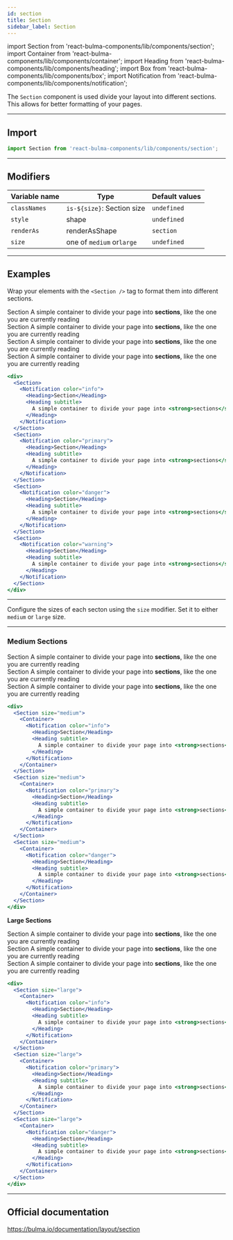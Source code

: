 ```yaml
---
id: section
title: Section
sidebar_label: Section
---
```

import Section from 'react-bulma-components/lib/components/section';
import Container from 'react-bulma-components/lib/components/container';
import Heading from 'react-bulma-components/lib/components/heading';
import Box from 'react-bulma-components/lib/components/box';
import Notification from 'react-bulma-components/lib/components/notification';

The `Section` component is used divide your layout into different sections. This allows for better formatting of your pages.

---

## **Import**

```js
import Section from 'react-bulma-components/lib/components/section';
```

---
## **Modifiers**

Variable name    |    Type                                    | Default  values    
-----------------|--------------------------------------------|------------------
`classNames`     | `is-${size}`: Section size                 | `undefined`     
`style`          | shape                                      | `undefined`         
`renderAs`       | renderAsShape                              | `section` 
`size`           | one of `medium` or`large`                  | `undefined`

---

## **Examples**

 Wrap your elements with the ```<Section />``` tag to format them into different sections.
 
<div>
  <Section>
    <Notification color="info">
      <Heading>Section</Heading>
      <Heading subtitle>
        A simple container to divide your page into <strong>sections</strong>, like the one you are currently reading
      </Heading>
    </Notification>
  </Section>
  <Section>
    <Notification color="primary">
      <Heading>Section</Heading>
      <Heading subtitle>
        A simple container to divide your page into <strong>sections</strong>, like the one you are currently reading
      </Heading>
    </Notification>
  </Section>
  <Section>
    <Notification color="danger">
      <Heading>Section</Heading>
      <Heading subtitle>
        A simple container to divide your page into <strong>sections</strong>, like the one you are currently reading
      </Heading>
    </Notification>
  </Section>
  <Section>
    <Notification color="warning">
      <Heading>Section</Heading>
      <Heading subtitle>
        A simple container to divide your page into <strong>sections</strong>, like the one you are currently reading
      </Heading>
    </Notification>
  </Section>
</div>

```jsx
<div>
  <Section>
    <Notification color="info">
      <Heading>Section</Heading>
      <Heading subtitle>
        A simple container to divide your page into <strong>sections</strong>, like the one you are currently reading
      </Heading>
    </Notification>
  </Section>
  <Section>
    <Notification color="primary">
      <Heading>Section</Heading>
      <Heading subtitle>
        A simple container to divide your page into <strong>sections</strong>, like the one you are currently reading
      </Heading>
    </Notification>
  </Section>
  <Section>
    <Notification color="danger">
      <Heading>Section</Heading>
      <Heading subtitle>
        A simple container to divide your page into <strong>sections</strong>, like the one you are currently reading
      </Heading>
    </Notification>
  </Section>
  <Section>
    <Notification color="warning">
      <Heading>Section</Heading>
      <Heading subtitle>
        A simple container to divide your page into <strong>sections</strong>, like the one you are currently reading
      </Heading>
    </Notification>
  </Section>
</div>
```
---
 
Configure the sizes of each secton using the ```size``` modifier. Set it to either `medium` or `large` size.

---

### **Medium Sections**

<div>
  <Section size="medium">
    <Container>
      <Notification color="info">
        <Heading>Section</Heading>
        <Heading subtitle>
          A simple container to divide your page into <strong>sections</strong>, like the one you are currently reading
        </Heading>
      </Notification>
    </Container>
  </Section>
  <Section size="medium">
    <Container>
      <Notification color="primary">
        <Heading>Section</Heading>
        <Heading subtitle>
          A simple container to divide your page into <strong>sections</strong>, like the one you are currently reading
        </Heading>
      </Notification>
    </Container>
  </Section>
  <Section size="medium">
    <Container>
      <Notification color="danger">
        <Heading>Section</Heading>
        <Heading subtitle>
          A simple container to divide your page into <strong>sections</strong>, like the one you are currently reading
        </Heading>
      </Notification>
    </Container>
  </Section>
</div>



```jsx
<div>
  <Section size="medium">
    <Container>
      <Notification color="info">
        <Heading>Section</Heading>
        <Heading subtitle>
          A simple container to divide your page into <strong>sections</strong>, like the one you are currently reading
        </Heading>
      </Notification>
    </Container>
  </Section>
  <Section size="medium">
    <Container>
      <Notification color="primary">
        <Heading>Section</Heading>
        <Heading subtitle>
          A simple container to divide your page into <strong>sections</strong>, like the one you are currently reading
        </Heading>
      </Notification>
    </Container>
  </Section>
  <Section size="medium">
    <Container>
      <Notification color="danger">
        <Heading>Section</Heading>
        <Heading subtitle>
          A simple container to divide your page into <strong>sections</strong>, like the one you are currently reading
        </Heading>
      </Notification>
    </Container>
  </Section>
</div>
```

**Large Sections**

<div>
  <Section size="large">
    <Container>
      <Notification color="info">
        <Heading>Section</Heading>
        <Heading subtitle>
          A simple container to divide your page into <strong>sections</strong>, like the one you are currently reading
        </Heading>
      </Notification>
    </Container>
  </Section>
  <Section size="large">
    <Container>
      <Notification color="primary">
        <Heading>Section</Heading>
        <Heading subtitle>
          A simple container to divide your page into <strong>sections</strong>, like the one you are currently reading
        </Heading>
      </Notification>
    </Container>
  </Section>
  <Section size="large">
    <Container>
      <Notification color="danger">
        <Heading>Section</Heading>
        <Heading subtitle>
          A simple container to divide your page into <strong>sections</strong>, like the one you are currently reading
        </Heading>
      </Notification>
    </Container>
  </Section>
</div>    



```jsx
<div>
  <Section size="large">
    <Container>
      <Notification color="info">
        <Heading>Section</Heading>
        <Heading subtitle>
          A simple container to divide your page into <strong>sections</strong>, like the one you are currently reading
        </Heading>
      </Notification>
    </Container>
  </Section>
  <Section size="large">
    <Container>
      <Notification color="primary">
        <Heading>Section</Heading>
        <Heading subtitle>
          A simple container to divide your page into <strong>sections</strong>, like the one you are currently reading
        </Heading>
      </Notification>
    </Container>
  </Section>
  <Section size="large">
    <Container>
      <Notification color="danger">
        <Heading>Section</Heading>
        <Heading subtitle>
          A simple container to divide your page into <strong>sections</strong>, like the one you are currently reading
        </Heading>
      </Notification>
    </Container>
  </Section>
</div>  
```

--- 

## Official documentation

https://bulma.io/documentation/layout/section

  

